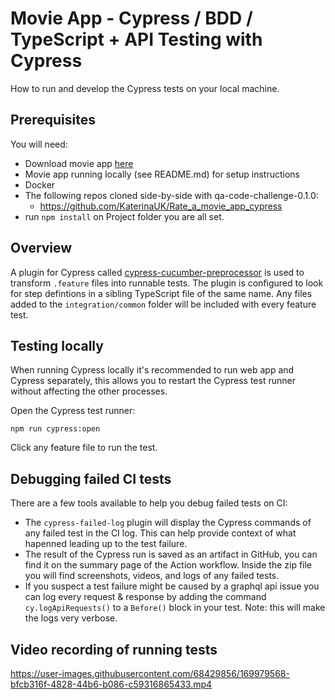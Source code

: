 # Movie App - Cypress / BDD / TypeScript + API Testing with Cypress
How to run and develop the Cypress tests on your local machine.

## Prerequisites

You will need:

- Download movie app [here](https://radixdlt.github.io/qa-coding-challenge/qa-coding-challenge-0.1.0.zip)
- Movie app running locally (see README.md) for setup instructions
- Docker
- The following repos cloned side-by-side with qa-code-challenge-0.1.0:
  - https://github.com/KaterinaUK/Rate_a_movie_app_cypress
- run `npm install` on Project folder you are all set.

## Overview

A plugin for Cypress called [cypress-cucumber-preprocessor](https://github.com/badeball/cypress-cucumber-preprocessor) is used to transform `.feature` files into runnable tests. The plugin is configured to look for step defintions in a sibling TypeScript file of the same name. Any files added to the `integration/common` folder will be included with every feature test.

## Testing locally

When running Cypress locally it's recommended to run web app and Cypress separately, this allows you to restart the Cypress test runner without affecting the other processes.

Open the Cypress test runner:

   `npm run cypress:open`

   Click any feature file to run the test.

## Debugging failed CI tests

There are a few tools available to help you debug failed tests on CI:

- The `cypress-failed-log` plugin will display the Cypress commands of any failed test in the CI log. This can help provide context of what hapenned leading up to the test failure.
- The result of the Cypress run is saved as an artifact in GitHub, you can find it on the summary page of the Action workflow. Inside the zip file you will find screenshots, videos, and logs of any failed tests.
- If you suspect a test failure might be caused by a graphql api issue you can log every request & response by adding the command `cy.logApiRequests()` to a `Before()` block in your test. Note: this will make the logs very verbose.

## Video recording of running tests

https://user-images.githubusercontent.com/68429856/169979568-bfcb316f-4828-44b6-b086-c59316865433.mp4


